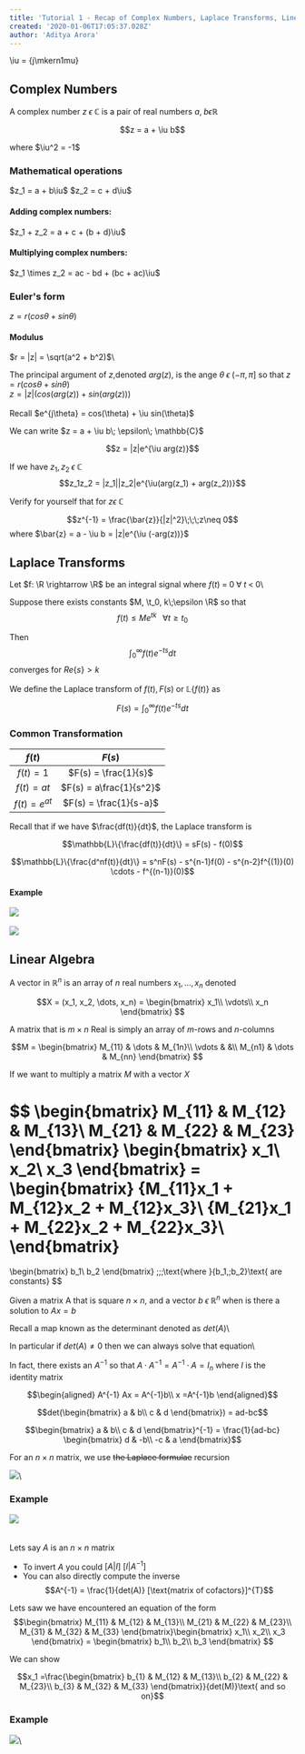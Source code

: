 ```yaml
---
title: 'Tutorial 1 - Recap of Complex Numbers, Laplace Transforms, Linear Algebra<br />'
created: '2020-01-06T17:05:37.028Z'
author: 'Aditya Arora'
---
```

\iu = {j\mkern1mu}

## Complex Numbers

A complex number $z\; \epsilon\; \mathbb{C}$ is a pair of real numbers $a,\;b \epsilon \mathbb{R}$

$$z = a + \iu b$$

where $\iu^2 = -1$

### Mathematical operations
$z_1 = a + b\iu$
$z_2 = c + d\iu$

#### Adding complex numbers:
$z_1 + z_2 = a + c + (b + d)\iu$

#### Multiplying complex numbers:
$z_1 \times z_2 = ac - bd + (bc + ac)\iu$

### Euler's form
$z = r (cos \theta + sin \theta)$ 

#### Modulus
$r = |z| = \sqrt(a^2 + b^2)$\

The principal argument of $z$,denoted $arg(z)$, is the ange $\theta\;\epsilon\;(-\pi, \pi]$ so that $z = r (cos \theta + sin \theta)$ \
$z = |z|(cos(arg(z)) + sin(arg(z)))$\
\
Recall 
$e^{j\theta} = cos(\theta) + \iu sin(\theta)$

We can write $z = a + \iu b\; \epsilon\; \mathbb{C}$

$$z = |z|e^{\iu arg(z)}$$

If we have $z_1, z_2\;\epsilon\;\mathbb{C}$\
$$z_1z_2 = |z_1||z_2|e^{\iu(arg(z_1) + arg(z_2))}$$


Verify for yourself that for $z \epsilon\;\mathbb{C}$

$$z^{-1} = \frac{\bar{z}}{|z|^2}\;\;\;z\neq 0$$
where $\bar{z} = a - \iu b = |z|e^{\iu (-arg(z))}$



## Laplace Transforms

Let $f: \R \rightarrow \R$ be an integral signal where $f(t)\; =\; 0 \;\forall\; t\; <\; 0$\

Suppose there exists constants $M, \t_0, k\;\epsilon \R$ so that 
$$f(t) \leq Me^{tk}\;\;\;\forall t \geq t_0$$


Then
$$\int_{0}^{\infty} f(t)e^{-ts}dt$$ converges for $Re\{s\} > k$\
\
We define the Laplace transform of $f(t), F(s)$ or $\mathbb{L}\{f(t)\}$ as 

$$F(s) = \int_{0}^{\infty} f(t)e^{-ts}dt$$

### Common Transformation

<!-- TODO: memorise wikipedia laplace transforms -->

| $f(t)$          | $F(s)$                  |
|:---------------:|:-----------------------:|
| $f(t) = 1$      | $F(s) = \frac{1}{s}$    |
| $f(t) = at$     | $F(s) = a\frac{1}{s^2}$ |
| $f(t) = e^{at}$ | $F(s) = \frac{1}{s-a}$  |

Recall that if we have $\frac{df(t)}{dt}$, the Laplace transform is

$$\mathbb{L}\{\frac{df(t)}{dt}\} = sF(s) - f(0)$$

$$\mathbb{L}\{\frac{d^nf(t)}{dt}\} = s^nF(s) - s^{n-1}f(0) - s^{n-2}f^{(1)}(0) \cdots - f^{(n-1)}(0)$$

#### Example

![](../../attachments/tut_01_eg1_01.jpg)\
\
![](../../attachments/tut_01_eg1_02.jpg)

<!-- Insert image 8:58am 09-01-2020
Insert image 9:05am 09-01-2020 -->

<!-- TODO: revise convulution and properties of Laplace -->

## Linear Algebra

A vector in $\mathbb{R}^n$ is an array of $n$ real numbers $x_1, \dots, x_n$ denoted 

$$X = (x_1, x_2, \dots, x_n) = 
\begin{bmatrix}
x_1\\
\vdots\\
x_n
\end{bmatrix}
$$

A matrix that is $m\times n$ Real is simply an array of $m$-rows and $n$-columns

$$M = 
\begin{bmatrix}
M_{11} & \dots & M_{1n}\\
\vdots & &\\
M_{n1} & \dots & M_{nn}
\end{bmatrix}
$$

If we want to multiply a matrix $M$ with a vector $X$

$$
\begin{bmatrix}
M_{11} & M_{12} & M_{13}\\
M_{21} & M_{22} & M_{23}
\end{bmatrix}
\begin{bmatrix}
x_1\\
x_2\\
x_3
\end{bmatrix} = 
\begin{bmatrix}
{M_{11}x_1 + M_{12}x_2 + M_{12}x_3}\\
{M_{21}x_1 + M_{22}x_2 + M_{22}x_3}\\
\end{bmatrix}
 = 
\begin{bmatrix}
b_1\\
b_2
\end{bmatrix}
\;\;\;\text{where }{b_1,\;b_2}\text{ are constants}
$$

Given a matrix A that is square $n\times n$, and a vector $b\;\epsilon\;\mathbb{R}^n$ when is there a solution to $Ax = b$

Recall a map known as the determinant denoted as $det(A)$\

In particular if $det(A) \neq 0$ then we can always solve that equation\

In fact, there exists an $A^{-1}$ so that $A\cdot A^{-1} = A^{-1}\cdot A = I_n$ where $I$ is the identity matrix

$$\begin{aligned}
A^{-1} Ax = A^{-1}b\\
x =A^{-1}b
\end{aligned}$$

$$det(\begin{bmatrix}
a & b\\
c & d
\end{bmatrix}) = ad-bc$$

$$\begin{bmatrix}
a & b\\
c & d
\end{bmatrix}^{-1} = \frac{1}{ad-bc} \begin{bmatrix}
d & -b\\
-c & a
\end{bmatrix}$$


For an $n\times n$ matrix, we use ~~the Laplace formulae~~ recursion

![](../../attachments/tut_01_nxn_det.jpeg)\


### Example

![](../../attachments/tut_01_eg2_01.jpeg)\
\
\
Lets say $A$ is an $n\times n$ matrix

- To invert $A$ you could $[A | I] ~ [I | A^{-1}]$
- You can also directly compute the inverse
  $$A^{-1} = \frac{1}{det(A)} [\text{matrix of cofactors}]^{T}$$
  

Lets saw we have encountered an equation of the form
$$\begin{bmatrix}
M_{11} & M_{12} & M_{13}\\
M_{21} & M_{22} & M_{23}\\
M_{31} & M_{32} & M_{33}
\end{bmatrix}\begin{bmatrix}
x_1\\
x_2\\
x_3
\end{bmatrix} = \begin{bmatrix}
b_1\\
b_2\\
b_3
\end{bmatrix}
$$

We can show

$$x_1 =\frac{\begin{bmatrix}
b_{1} & M_{12} & M_{13}\\
b_{2} & M_{22} & M_{23}\\
b_{3} & M_{32} & M_{33}
\end{bmatrix}}{det(M)}\text{ and so on}$$

### Example
![](../../attachments/tut_01_eg3.jpg)\

  

